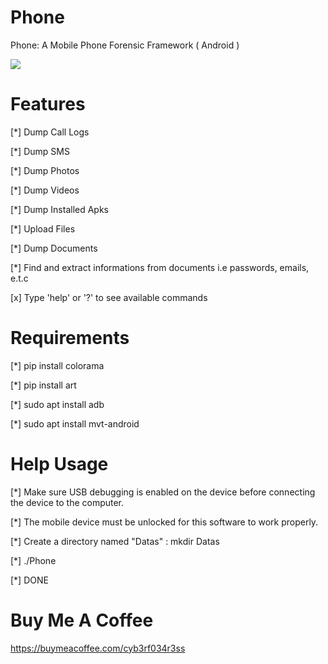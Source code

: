 # Phone
Phone: A Mobile Phone Forensic Framework ( Android )

<img src='phone1.PNG'>

# Features
[*] Dump Call Logs

[*] Dump SMS

[*] Dump Photos

[*] Dump Videos

[*] Dump Installed Apks

[*] Upload Files

[*] Dump Documents

[*] Find and extract informations from documents i.e passwords, emails, e.t.c

[x] Type 'help' or '?' to see available commands

# Requirements
[*] pip install colorama

[*] pip install art 

[*] sudo apt install adb

[*] sudo apt install mvt-android

# Help Usage 
[*] Make sure USB debugging is enabled on the device before connecting the device to the computer.

[*] The mobile device must be unlocked for this software to work properly.

[*] Create a directory named "Datas" : mkdir Datas

[*] ./Phone 

[*] DONE 

# Buy Me A Coffee
https://buymeacoffee.com/cyb3rf034r3ss

